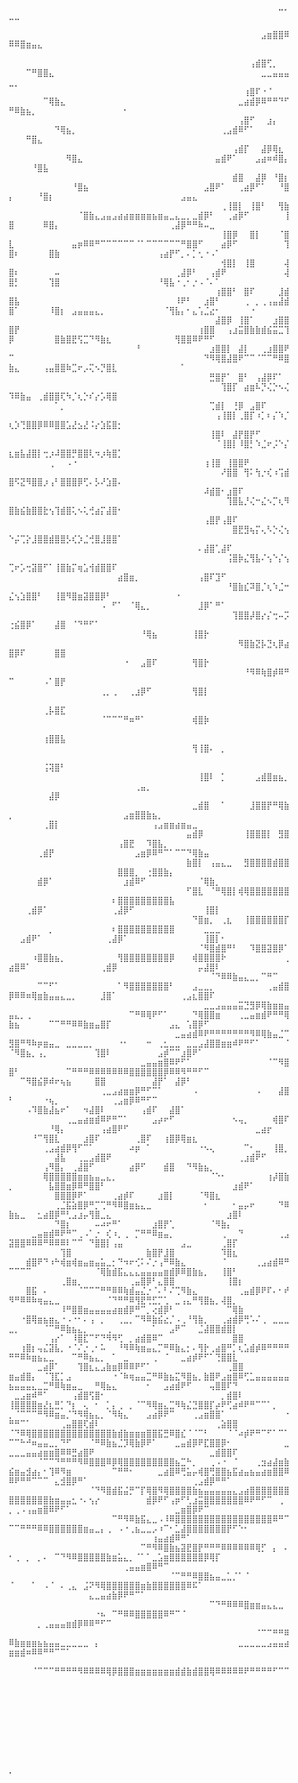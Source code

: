 ⠀⠀⠀⠀⠀⠀⠀⠀⠀⠀⠀⠀⠀⠀⠀⠀⠀⠀⠀⠀⠀⠀⠀⠀⠀⠀⠀⠀⠀⠀⠀⠀⠀⠀⠀⠀⠀⠀⠀⠀⠀⠀⠀⠀⠀⠀⠀⣀⡀⣀⣀⠀⠀⠀⠀⠀⠀⠀⠀⠀⠀⠀⠀⠀⠀⠀⠀⠀⠀⠀⠀⠀⠀⠀⠀⠀⠀⠀⠀⠀⠀⠀⠀⠀⠀⠀⠀⠀⠀⠀⠀⠀⠀⠀⠀⠀⠀⠀⠀⠀⠀⠀⠀⠀⠀⠀⠀⠀⠀⠀⠀⠀⠀⠀⠀⠀⠀⠀⠀⠀⠀⠀⠀⠀⠀⠀⠀⠀⠀⠀⠀⠀⠀⠀⠀⠀⠀⠀⠀⠀⠀
⠀⠀⠀⠀⠀⠀⠀⠀⠀⠀⠀⠀⠀⠀⠀⠀⠀⠀⠀⠀⠀⠀⠀⠀⠀⠀⠀⠀⠀⠀⠀⠀⠀⠀⠀⠀⠀⠀⠀⠀⠀⠀⠀⠀⣠⣶⣿⣿⠿⠿⠿⣿⣶⣤⣄⠀⠀⠀⠀⠀⠀⠀⠀⠀⠀⠀⠀⠀⠀⠀⠀⠀⠀⠀⠀⠀⠀⠀⠀⠀⠀⠀⠀⠀⠀⠀⠀⠀⠀⠀⠀⠀⠀⠀⠀⠀⠀⠀⠀⠀⠀⠀⠀⠀⠀⠀⠀⠀⠀⠀⠀⠀⠀⠀⠀⠀⠀⠀⠀⠀⠀⠀⠀⠀⠀⠀⠀⠀⠀⠀⠀⠀⠀⠀⠀⠀⠀⠀⠀⠀⠀
⠀⠀⠀⠀⠀⠀⠀⠀⠀⠀⠀⠀⠀⠀⠀⠀⠀⠀⠀⠀⠀⠀⠀⠀⠀⠀⠀⠀⠀⠀⠀⠀⠀⠀⠀⠀⠀⠀⠀⠀⠀⠀⢠⣾⣿⢋⡀⠀⠀⠀⠀⠀⠉⠛⣿⣿⣄⠀⠀⠀⠀⠀⠀⠀⠀⠀⠀⠀⠀⠀⠀⠀⠀⠀⠀⠀⠀⠀⠀⠀⠀⠀⠀⠀⠀⠀⠀⠀⠀⠀⠀⠀⠀⣀⣀⣤⣤⣤⣀⡀⠀⠀⠀⠀⠀⠀⠀⠀⠀⠀⠀⠀⠀⠀⠀⠀⠀⠀⠀⠀⠀⠀⠀⠀⠀⠀⠀⠀⠀⠀⠀⠀⠀⠀⠀⠀⠀⠀⠀⠀⠀
⠀⠀⠀⠀⠀⠀⠀⠀⠀⠀⠀⠀⠀⠀⠀⠀⠀⠀⠀⠀⠀⠀⠀⠀⠀⠀⠀⠀⠀⠀⠀⠀⠀⠀⠀⠀⠀⠀⠀⠀⠀⢰⣿⠏⠐⠈⠀⠀⠀⠀⠀⠀⠀⠀⠀⠉⢿⣷⣄⠀⠀⠀⠀⠀⠀⠀⠀⠀⠀⠀⠀⠀⠀⠀⠀⠀⠀⠀⠀⠀⠀⠀⠀⠀⠀⠀⠀⠀⠀⣀⣴⣾⡿⠿⠛⠛⠙⠋⠛⠿⣷⣦⡀⠀⠀⠀⠀⠀⠀⠀⠀⠀⠀⠀⠀⠀⠀⠀⠂⠀⠀⠀⠀⠀⠀⠀⠀⠀⠀⠀⠀⠀⠀⠀⠀⠀⠀⠀⠀⠀⠀
⠀⠀⠀⠀⠀⠀⠀⠀⠀⠀⠀⠀⠀⠀⠀⠀⠀⠀⠀⠀⠀⠀⠀⠀⠀⠀⠀⠀⠀⠀⠀⠀⠀⠀⠀⠀⠀⠀⠀⠀⢠⣿⠋⠀⠀⣰⡄⠀⠀⠀⠀⠀⠀⠀⠀⠀⠀⠙⢿⣦⡀⠀⠀⠀⠀⠀⠀⠀⠀⠀⠀⠀⠀⠀⠀⠀⠀⠀⠀⠀⠀⠀⠀⠀⠀⠀⢀⣠⣾⠿⠋⠁⠀⠀⠀⠀⠀⠀⠀⠀⠀⠛⣿⣄⠀⠀⠀⠀⠀⠀⠀⠀⠀⠀⠀⠀⠀⠀⠀⠀⠀⠀⠀⠀⠀⠀⠀⠀⠀⠀⠀⠀⠀⠀⠀⠀⠀⠀⠀⠀⠀
⠀⠀⠀⠀⠀⠀⠀⠀⠀⠀⠀⠀⠀⠀⠀⠀⠀⠀⠀⠀⠀⠀⠀⠀⠀⠀⠀⠀⠀⠀⠀⠀⠀⠀⠀⠀⠀⠀⠀⢠⣾⡏⠀⠀⣼⡿⢿⣆⠀⠀⠀⠀⠀⠀⠀⠀⠀⠀⠀⠻⣿⣄⠀⠀⠀⠀⠀⠀⠀⠀⠀⠀⠀⠀⠀⠀⠀⠀⠀⠀⠀⠀⠀⠀⠀⣤⣾⠟⠁⠀⠀⠀⣠⣴⠶⠾⣿⡄⠀⠀⠀⠀⠘⣿⣧⠀⠀⠀⠀⠀⠀⠀⠀⠀⠀⠀⠀⠀⠀⠀⠀⠀⠀⠀⠀⠀⠀⠀⠀⠀⠀⠀⠀⠀⠀⠀⠀⠀⠀⠀⠀
⠀⠀⠀⠀⠀⠀⠀⠀⠀⠀⠀⠀⠀⠀⠀⠀⠀⠀⠀⠀⠀⠀⠀⠀⠀⠀⠀⠀⠀⠀⠀⠀⠀⠀⠀⠀⠀⠀⠀⣾⣿⠀⠀⣼⡿⠀⠘⣿⡆⠀⠀⠀⠀⠀⠀⠀⠀⠀⠀⠀⠘⣿⣦⠀⠀⠀⠀⠀⠀⠀⠀⠀⠀⠀⠀⠀⠀⠀⠀⠀⠀⠀⠀⣠⣿⠟⠁⠀⠀⢀⣴⡿⠋⠁⠀⠀⠘⣿⡄⠀⠀⠀⠀⠘⣿⡆⠀⠀⠀⠀⠀⠀⠀⠀⠀⠀⠀⠀⠀⠀⠀⠀⠀⠀⠀⠀⠀⠀⣠⣤⣄⠀⠀⠀⠀⠀⠀⠀⠀⠀⠀
⠀⠀⠀⠀⠀⠀⠀⠀⠀⠀⠀⠀⠀⠀⠀⠀⠀⠀⠀⠀⠀⠀⠀⠀⠀⠀⠀⠀⠀⠀⠀⠀⠀⠀⠀⠀⠀⢀⢸⣿⡇⠀⢸⣿⠃⠀⠀⢻⣷⠀⠀⠀⠀⠀⠀⠀⠀⠀⠀⠀⠀⠈⣿⣷⣄⣠⣤⣠⣴⣴⣶⣶⣶⣶⣦⣶⣤⣀⣄⣀⡀⣀⣾⡿⠃⠀⠀⢀⣴⡿⠋⠀⠀⠀⠀⠀⠀⢸⣿⠀⠀⠀⠀⠀⠿⣿⡄⠀⠀⠀⠀⠀⠀⠀⠀⠀⠀⠀⠀⠀⠀⠀⠀⠀⠀⠀⢀⣼⡿⠛⠛⠷⠤⣀⠀⠀⠀⠀⠀⠀⠀
⠀⠀⠀⠀⠀⠀⠀⠀⠀⠀⠀⠀⠀⠀⠀⠀⠀⠀⠀⠀⠀⠀⠀⠀⠀⠀⠀⠀⠀⠀⠀⠀⠀⠀⠀⠀⠀⢸⣿⡿⠀⠀⣿⡇⠀⠀⠀⠈⣿⣇⠀⠀⠀⠀⠀⠀⠀⠀⠀⠀⣤⡶⠿⠿⠛⠉⠉⠉⠉⠉⠉⠈⠁⠉⠉⠉⠉⠉⠉⠛⣿⣿⠋⠀⠀⠀⣴⡿⠋⠀⠀⠀⠀⠀⠀⠀⠀⢹⣿⠆⠀⠀⠀⠀⠀⣿⣷⠀⠀⠀⠀⠀⠀⠀⠀⠀⠀⠀⠀⠀⠀⠀⠀⠀⢠⣴⡟⠋⡀⠄⡁⢂⠐⠠⠁⠀⠀⠀⠀⠀⠀
⠀⠀⠀⠀⠀⠀⠀⠀⠀⠀⠀⠀⠀⠀⠀⠀⠀⠀⠀⠀⠀⠀⠀⠀⠀⠀⠀⠀⠀⠀⠀⠀⠀⠀⠀⠀⠀⢺⣿⡇⠀⢸⣿⠀⠀⠀⠀⠀⢼⣿⠆⠀⠀⠀⠀⠀⠀⠤⠀⠀⠀⠀⠀⠀⠀⠀⠀⠀⠀⠀⠀⠀⠀⠀⠀⠀⠀⠀⢀⣼⡿⠃⠀⠀⢠⣾⠟⠀⠀⠀⠀⠀⠀⠀⠀⠀⠀⢼⣿⡃⠀⠀⠀⠀⠀⢹⣿⠀⠀⠀⠀⠀⠀⠀⠀⠀⠀⠀⠀⠀⠀⠀⠀⠀⠘⢿⣧⠐⢀⠂⡐⠠⠈⠄⠁⠀⠀⠀⠀⠀⠀
⠀⠀⠀⠀⠀⠀⠀⠀⠀⠀⠀⠀⠀⠀⠀⠀⠀⠀⠀⠀⠀⠀⠀⠀⠀⠀⠀⠀⠀⠀⠀⠀⠀⠀⠀⠀⢰⣿⣿⠃⠀⣿⠏⠀⠀⠀⠀⣸⣾⣿⣧⠀⠀⠀⠀⠀⠀⠀⠀⠀⠀⠀⠀⠀⠀⠀⠀⠀⠀⠀⠀⠀⠀⠀⠀⠀⠀⠀⠸⠟⠃⠀⠀⣰⣿⠃⠀⠀⠀⠀⢀⠀⡀⢀⢠⣤⣼⣾⣿⠁⠀⠀⠀⠀⠀⠸⣿⡆⠀⣠⣤⣤⣤⣄⡀⠀⠀⠀⠀⠀⠀⠀⠀⠀⠀⠈⢻⣧⡄⠂⣄⢡⣈⣔⠂⠀⠀⠀⠀⠀⠐
⠀⠀⠀⠀⠀⠀⠀⠀⠀⠀⠀⠀⠀⠀⠀⠀⠀⠀⠀⠀⠀⠀⠀⠀⠀⠀⠀⠀⠀⠀⠀⠀⠀⠀⠀⠀⣼⣿⡿⠀⢸⣿⠁⠀⠀⠀⣰⣿⣿⣿⡟⠀⠀⠀⠀⠀⠀⠀⠀⠀⠀⠀⠀⠀⠀⠀⠀⠀⠀⠀⠀⠀⠀⠀⠀⠀⠀⠀⠀⠀⠀⠀⢰⣿⣿⠀⠀⢠⣰⣭⣿⣷⣷⣾⣮⣭⣉⢹⡿⠀⠀⠀⠀⠀⠀⠀⣿⣷⣿⣟⢫⣉⠙⠻⣷⣆⠀⠀⠀⠀⠀⠀⠀⠀⠀⠀⠀⢻⣿⣿⠿⠟⠛⠋⠀⠀⠀⠀⠀⠀⠀
⠀⠀⠀⠀⠀⠀⠀⠀⠀⠀⠀⠀⠀⠀⠀⠀⠀⠀⠀⠀⠀⠀⠘⠀⠀⠀⠀⠀⠀⠀⠀⠀⠀⠀⠀⣰⣿⣿⡇⠀⣼⡇⠀⠀⢀⣰⣿⣿⠟⠉⠀⠀⠀⠀⠀⠀⠀⠀⠀⠀⠀⠀⠀⠀⠀⠀⠀⠀⠀⠀⠀⠀⠀⠀⠀⠀⠀⠀⠀⠀⠀⠀⠀⠙⠻⢿⣿⣼⣿⠟⠉⠉⠈⠉⠉⠛⠿⣿⣷⣄⠀⠀⠀⠀⢠⣤⣿⣿⠷⣉⠖⡠⢍⠢⡙⣿⣇⠀⠀⠀⠀⠀⠀⠀⠀⠀⠀⠀⠁⠀⠀⠀⠀⠀⠀⠀⠀⠀⠀⠀⠀
⠀⠀⠀⠀⠀⠀⠀⠀⠀⠀⠀⠀⠀⠀⠀⠀⠀⠀⠀⠀⠀⠀⠀⠀⠀⠀⠀⠀⠀⠀⠀⠀⠀⠀⠀⣛⣿⡟⠁⠀⣿⠃⠀⢠⣼⡿⠏⠁⠀⠀⠀⠀⠀⠀⠀⠀⠀⠀⠀⠀⠀⠀⠀⠀⠀⠀⠀⠀⠀⠀⠀⠀⠀⠀⠀⠀⠀⠀⠀⠀⠀⠀⠀⠀⠀⠀⢹⣿⡏⠀⣴⣶⠧⡙⢌⡑⠢⢌⠹⠿⣷⣤⠀⢀⣾⣿⣿⢏⠳⡈⢆⡑⠎⡔⡡⢿⣿⠀⠀⠀⠀⠀⠀⠀⠀⠀⠀⠀⠀⠀⠀⠀⠀⠀⠀⠀⠀⠀⠀⠀⠀
⠀⠀⠀⠀⠀⠀⠀⠀⠁⡀⠀⠀⠀⠀⠀⠀⠀⠀⠀⠀⠀⠀⠀⠀⠀⠀⠀⠀⠀⠀⠀⠀⠀⠀⠀⢉⣾⡇⠀⢘⡿⠀⣠⣿⠏⠀⠀⠀⠀⠀⠀⠀⠀⠀⠀⠀⠀⠀⠀⠀⠀⠀⠀⠀⠀⠀⠀⠀⠀⠀⠀⠀⠀⠀⠀⠀⠀⠀⠀⠀⠀⠀⠀⠀⠀⢠⢸⣿⡇⢀⣿⡏⠰⡁⠆⡌⠱⡈⢆⡱⢙⣿⣿⡿⠿⠿⣿⣿⣡⣜⣢⣜⠨⡔⣱⣯⣿⡂⠀⠀⠀⠀⠀⠀⠀⠀⠀⠀⠀⠀⠀⠀⠀⠀⠀⠀⠀⠀⠀⠀⠀
⠀⠀⠀⠀⠀⠀⠀⠀⠀⠀⠀⠀⠀⠀⠀⠀⠀⠀⠀⠀⠀⠀⠀⠀⠀⠀⠀⠀⠀⠀⠀⠀⠀⠀⠀⢸⣿⠇⠀⣼⡟⣿⡟⠋⠀⠀⠀⠀⠀⠀⠀⠀⠀⠀⠀⠀⠀⠀⠀⠀⠀⠀⠀⠀⠀⠀⠀⠀⠀⠀⠀⠀⠀⠀⠀⠀⠀⠀⠀⠀⠀⠀⠀⠀⠀⠈⢸⣿⡇⠸⣿⡃⠱⣈⠖⡨⠑⡌⣆⣶⣧⣼⣿⡇⢒⡰⠼⣿⣿⡛⣿⣿⢇⠲⡰⢷⣿⡁⠀⠀⠀⠀⠀⠀⠀⠀⠀⠀⠀⠀⠀⠀⠀⠀⠀⠀⠀⠀⠀⠀⠀
⠀⠀⠀⠀⠀⠀⠀⢀⠀⠀⠠⠐⠀⠀⠀⠀⠀⠀⠀⠀⠀⠀⠀⠀⠀⠀⠀⠀⠀⠀⠀⠀⠀⠀⢰⢸⣿⠀⢸⣿⣿⠟⠀⠀⠀⠀⠀⠀⠀⠀⠀⠀⠀⠀⠀⠀⠀⠀⠀⠀⠀⠀⠀⠀⠀⠀⠀⠀⠀⠀⠀⠀⠀⠀⠀⠀⠀⠀⠀⠀⠀⠀⠀⠀⠀⠀⠜⣿⣿⠀⢻⠅⢳⡐⢎⠰⢩⣾⣿⠫⣝⠻⣿⣿⡰⢠⠃⣿⣿⣿⡿⢋⠄⡣⠜⣱⣿⠄⠀⠀⠀⠀⠀⠀⠀⠀⠀⠀⠀⠀⠀⠀⠀⠀⠀⠀⠀⠀⠀⠀⠀
⠀⠀⠀⠀⠀⠀⠀⠀⠀⠀⠀⠀⠀⠀⠀⠀⠀⠀⠀⠀⠀⠀⠀⠀⠀⠀⠀⠀⠀⠀⠀⠀⠀⠀⠼⣾⣿⠂⣰⣿⠏⠀⠀⠀⠀⠀⠀⠀⠀⠀⠀⠀⠀⠀⠀⠀⠀⠀⠀⠀⠀⠀⠀⠀⠀⠀⠀⠀⠀⠀⠀⠀⠀⠀⠀⠀⠀⠀⠀⠀⠀⠀⠀⠀⠀⠀⠀⢹⣿⣧⡘⢌⠒⣌⠢⡉⢆⠻⣿⣷⣮⣷⣿⣿⣗⢢⢹⣾⣿⢅⠢⢅⢚⣴⡍⣼⣿⠂⠀⠀⠀⠀⠀⠀⠀⠀⠀⠀⠀⠀⠀⠀⠀⠀⠀⠀⠀⠀⠀⠀⠀
⠀⠀⠀⠀⠀⠀⠀⠀⠀⠀⠀⠀⠀⠀⠀⠀⠀⠀⠀⠀⠀⠀⠀⠀⠀⠀⠀⠀⠀⠀⠀⠀⠀⠀⢠⣿⡟⢠⣿⠏⠀⠀⠀⠀⠀⠀⠀⠀⠀⠀⠀⠀⠀⠀⠀⠀⠀⠀⠀⠀⠀⠀⠀⠀⠀⠀⠀⠀⠀⠀⠀⠀⠀⠀⠀⠀⠀⠀⠀⠀⠀⠀⠀⠀⠀⠀⠀⠀⣿⣟⣻⢦⡍⢄⠣⡑⢌⢢⠑⡬⢉⡕⣸⣿⣿⣾⣿⣿⡣⢎⡱⣈⢚⣿⣸⣿⣿⠁⠀⠀⠀⠀⠀⠀⠀⠀⠀⠀⠀⠀⠀⠀⠀⠀⠀⠀⠀⠀⠀⠀⠀
⠀⠀⠀⠀⠀⠀⠀⠀⠀⠀⠀⠀⠀⠀⠀⠀⠀⠀⠀⠀⠀⠀⠀⠀⠀⠀⠀⠀⠀⠀⠀⠀⠀⠄⣼⣿⢁⣼⠏⠀⠀⠀⠀⠀⠀⠀⠀⠀⠀⠀⠀⠀⠀⠀⠀⠀⠀⠀⠀⠀⠀⠀⠀⠀⠀⠀⠀⠀⠀⠀⠀⠀⠀⠀⠀⠀⠀⠀⠀⠀⠀⠀⠀⠀⠀⠀⠀⢨⣿⡷⣌⢻⣧⠌⢢⠑⡌⢢⢉⠖⡡⢒⣽⣿⠋⠁⢸⣿⣷⡍⢶⣡⢺⣾⣿⣿⠏⠀⠀⠀⠀⠀⠀⠀⠀⠀⠀⠀⠀⠀⠀⠀⠀⠀⠀⠀⠀⠀⠀⠀⠀
⠀⠀⠀⠀⠀⠀⠀⠀⠀⠀⠀⠀⠀⠀⠀⠀⠀⠀⠀⣴⣿⣶⡀⠀⠀⠀⠀⠀⠀⠀⠀⠀⠀⢠⣿⠏⣹⠋⠀⠀⠀⠀⠀⠀⠀⠀⠀⠀⠀⠀⠀⠀⠀⠀⠀⠀⠀⠀⠀⠀⠀⠀⠀⠀⠀⠀⠀⠀⠀⠀⠀⠀⠀⠀⠀⠀⠀⠀⠀⠀⠀⠀⠀⠀⠀⠀⠀⠘⣿⣷⣎⠽⣿⡈⢆⠱⣈⠒⣌⢢⣱⣿⣿⠃⠀⠀⢸⣿⠻⣿⣶⣽⣿⣿⡿⠃⠀⠀⠀⠀⠀⠀⠀⠀⠀⠀⠀⠐⠀⠀⠀⠀⠀⠀⠀⠀⠀⠀⠀⠀⠀
⠀⠀⠀⠀⠀⠀⠀⠀⠀⠀⠀⠀⠀⠀⠀⠀⠠⠀⠋⠁⠀⠈⢿⣄⡀⠀⠀⠀⠀⠀⠀⠀⠀⣸⡿⠁⠛⠁⠀⠀⠀⠀⠀⠀⠀⠀⠀⠀⠀⠀⠀⠀⠀⠀⠀⠀⠀⠀⠀⠀⠀⠀⠀⠀⠀⠀⠀⠀⠀⠀⠀⠀⠀⠀⠀⠀⠀⠀⠀⠀⠀⠀⠀⠀⠀⠀⠀⠀⢹⣿⣿⡼⣿⡔⡌⢒⠤⡩⢐⣮⣿⡿⠁⠀⠀⠀⣼⣿⠀⠈⠙⠛⠋⠁⠀⠀⠀⠀⠀⠀⠀⠀⠀⠀⠀⠀⠀⠀⠀⠀⠀⠀⠀⠀⠀⠀⠀⠀⠀⠀⠀
⠀⠀⠀⠀⠀⠀⠀⠀⠀⠀⠀⠀⠀⠀⠀⠀⠀⠀⠀⠀⠀⠀⠀⠘⢿⣦⠀⠀⠀⠀⠀⠀⢸⣿⡗⠀⠀⠀⠀⠀⠀⠀⠀⠀⠀⠀⠀⠀⠀⠀⠀⠀⠀⠀⠀⠀⠀⠀⠀⠀⠀⠀⠀⠀⠀⠀⠀⠀⠀⠀⠀⠀⠀⠀⠀⠀⠀⠀⠀⠀⠀⠀⠀⠀⠀⠀⠀⠀⠀⠻⣿⣷⣝⡧⣙⢆⡿⣴⣿⡿⠏⠀⠀⠀⠀⠀⣿⣿⠀⠀⠀⠀⠀⠀⠀⠀⠀⠀⠀⠀⠀⠀⠀⠀⠀⠀⠀⠀⠀⠀⠀⠀⠀⠀⠀⠀⠀⠀⠀⠀⠀
⠀⠀⠀⠀⠀⠀⠀⠀⠀⠀⠀⠀⠀⠀⠀⠀⠀⠀⠀⠀⠐⠀⠀⣠⣿⠏⠀⠀⠀⠀⠀⠀⢻⣿⡗⠀⠀⠀⠀⠀⠀⠀⠀⠀⠀⠀⠀⠀⠀⠀⠀⠀⠀⠀⠀⠀⠀⠀⠀⠀⠀⠀⠀⠀⠀⠀⠀⠀⠀⠀⠀⠀⠀⠀⠀⠀⠀⠀⠀⠀⠀⠀⠀⠀⠀⠀⠀⠀⠀⠀⠘⠻⠿⢷⣿⡾⠿⠛⠉⠀⠀⠀⠀⠀⠠⠁⣿⡟⠀⠀⠀⠀⠀⠀⠀⠀⠀⠀⠀⠀⠀⠀⠀⠀⠀⠀⠀⠀⠀⠀⠀⠀⠀⠀⠀⠀⠀⠀⠀⠀⠀
⠀⠀⠀⠀⠀⠀⠀⠀⠀⠀⠀⠀⠀⠀⠀⠀⢀⡀⢀⠀⠀⢀⣰⡿⠋⠀⠀⠀⠀⠀⠀⠀⢻⣿⡇⠀⠀⠀⠀⠀⠀⠀⠀⠀⠀⠀⠀⠀⠀⠀⠀⠀⠀⠀⠀⠀⠀⠀⠀⠀⠀⠀⠀⠀⠀⠀⠀⠀⠀⠀⠀⠀⠀⠀⠀⠀⠀⠀⠀⠀⠀⠀⠀⠀⠀⠀⠀⠀⠀⠀⠀⠀⠀⠀⠀⠀⠀⠀⠀⠀⠀⠀⠀⠀⢀⡧⣿⣏⠀⠀⠀⠀⠀⠀⠀⠀⠀⠀⠀⠀⠀⠀⠀⠀⠀⠀⠀⠀⠀⠀⠀⠀⠀⠀⠀⠀⠀⠀⠀⠀⠀
⠀⠀⠀⠀⠀⠀⠀⠀⠀⠀⠀⠀⠀⠀⠀⠀⠈⠉⠉⠉⠛⠶⠛⠁⠀⠀⠀⠀⠀⠀⠀⠀⢾⣿⡷⠀⠀⠀⠀⠀⠀⠀⠀⠀⠀⠀⠀⠀⠀⠀⠀⠀⠀⠀⠀⠀⠀⠀⠀⠀⠀⠀⠀⠀⠀⠀⠀⠀⠀⠀⠀⠀⠀⠀⠀⠀⠀⠀⠀⠀⠀⠀⠀⠀⠀⠀⠀⠀⠀⠀⠀⠀⠀⠀⠀⠀⠀⠀⠀⠀⠀⠀⠀⠀⢰⣿⣿⣧⠀⠀⠀⠀⠀⠀⠀⠀⠀⠀⠀⠀⠀⠀⠀⠀⠀⠀⠀⠀⠀⠀⠀⠀⠀⠀⠀⠀⠀⠀⠀⠀⠀
⠀⠀⠀⠀⠀⠀⠀⠀⠀⠀⠀⠀⠀⠀⠀⠀⠀⠀⠀⠀⠀⠀⠀⠀⠀⠀⠀⠀⠀⠀⠀⠀⢻⢸⣿⠄⠀⡀⠀⠀⠀⠀⠀⠀⠀⠀⠀⠀⠀⠀⠀⠀⠀⠀⠀⠀⠀⠀⠀⠀⠀⠀⠀⠀⠀⠀⠀⠀⠀⠀⠀⠀⠀⠀⠀⠀⠀⠀⠀⠀⠀⠀⠀⠀⠀⠀⠀⠀⠀⠀⠀⠀⠀⠀⠀⠀⠀⠀⠀⠀⠀⠀⠀⠀⢨⢽⣿⠃⠀⠀⠀⠀⠀⠀⠀⠀⠀⠀⠀⠀⠀⠀⠀⠀⠀⠀⠀⠀⠀⠀⠀⠀⠀⠀⠀⠀⠀⠀⠀⠀⠀
⠀⠀⠀⠀⠀⠀⠀⠀⠀⠀⠀⠀⠀⠀⠀⠀⠀⠀⠀⠀⠀⠀⠀⠀⠀⠀⠀⠀⠀⠀⠀⠀⠀⢸⣿⠇⠀⡁⠀⠀⠀⠀⠀⣠⣾⣿⣶⣦⡀⠀⠀⠀⠀⠀⠀⠀⠀⠀⠀⠀⠀⠀⠀⠀⠀⠀⠀⠀⠀⠀⠀⢀⣤⡀⠀⠀⠀⠀⠀⠀⠀⠀⠀⠀⠀⠀⠀⠀⠀⠀⠀⠀⠀⠀⠀⠀⠀⠀⠀⠀⠀⠀⠀⠀⠀⣼⡿⠀⠀⠀⠀⠀⠀⠀⠀⠀⠀⠀⠀⠀⠀⠀⠀⠀⠀⠀⠀⠀⠀⠀⠀⠀⠀⠀⠀⠀⠀⠀⠀⠀⠀
⠀⠀⠀⠀⠀⠀⠀⠀⠀⠀⠀⠀⠀⠀⠀⠀⠀⠀⠀⠀⠀⠀⠀⠀⠀⠀⠀⠀⠀⠀⠀⠀⣀⣾⣿⠀⠀⠁⠀⠀⠀⠀⣸⣿⣿⡟⠛⢿⣷⡀⠀⠀⠀⠀⠀⠀⠀⠀⠀⠀⠀⠀⠀⠀⠀⠀⠀⠀⠀⣠⣶⣿⣿⣷⣦⡀⠀⠀⠀⠀⠀⠀⠀⠀⠀⠀⠀⠀⠀⠀⠀⠀⠀⠀⠀⠀⠀⠀⠀⠀⠀⠀⠀⠀⢀⣿⡇⠀⠀⠀⠀⠀⠀⠀⠀⠀⠀⠀⠀⠀⠀⠀⠀⢠⣠⣶⣶⣴⣶⣤⣀⠀⠀⠀⠀⠀⠀⠀⠀⠀⠀
⠀⠀⠀⠀⠀⠀⠀⠀⠀⠀⠀⠀⠀⠀⠀⠀⠀⠀⠀⠀⠀⠀⠀⠀⠀⠀⠀⠀⠀⠀⠀⣤⣾⡿⠀⠀⠀⠀⠀⠀⠀⢸⣿⣿⣿⡇⠀⣻⣿⠀⠀⠀⠀⠀⠀⠀⠀⠀⠀⠀⠀⠀⠀⠀⠀⠀⠀⠀⢠⣿⣟⠀⠀⠹⣿⣧⡀⠀⠀⠀⠀⠀⠀⠀⠀⠀⠀⠀⠀⠀⠀⠀⠀⠀⠀⠀⠀⠀⠀⠀⠀⠀⠀⢀⣾⡟⠀⠀⠀⠀⠀⠀⠀⠀⠀⠀⠀⠀⠀⠀⣠⣶⡿⠿⠛⠉⠁⠉⠉⠙⢿⣷⣤⠀⠀⠀⠀⠀⠀⠀⠀
⠀⠀⠀⠀⠀⠀⠀⠀⠀⠀⠀⠀⠀⠀⠀⠀⠀⠀⠀⠀⠀⠀⠀⠀⠀⠀⠀⠀⠀⠀⠀⣷⣿⡇⠀⢠⣤⣄⣀⠀⠀⣻⣿⣿⣿⣿⣾⣿⣿⠀⠀⠀⠀⠀⠀⠀⠀⠀⠀⠀⠀⠀⠀⠀⠀⠀⠀⠀⣿⣿⣿⡀⠀⢐⣿⣿⣷⡄⠀⠀⠀⠀⠀⠀⠀⠀⠀⠀⠀⠀⠀⠀⠀⠀⠀⠀⠀⠀⠀⠀⠀⠀⠀⣾⡿⠁⠀⠀⠀⠀⠀⠀⠀⠀⠀⠀⠀⠀⣰⣾⠿⠋⠀⠀⠀⠀⠀⠀⠀⠀⠀⠈⢿⣷⡀⠀⠀⠀⠀⠀⠀
⠀⠀⠀⠀⠀⠀⠀⠀⠀⠀⠀⠀⠀⠀⠀⠀⠀⠀⠀⠀⠀⠀⠀⠀⠀⠀⠀⠀⠀⠀⠀⠋⣿⣇⠀⠈⠛⢿⣿⡇⢾⢿⣿⣿⣿⣿⣿⣿⣿⠀⠀⠀⠀⠀⠀⠀⠀⠀⠀⠀⠀⠀⠀⠀⠀⠀⠀⠆⣿⣿⣿⣿⣿⣿⣿⣿⣿⣧⠀⠀⠀⠀⠀⠀⠀⠀⠀⠀⠀⠀⠀⠀⠀⠀⠀⠀⠀⠀⠀⠀⠀⢀⣾⡿⠁⠀⠀⠀⠀⠀⠀⠀⠀⠀⠀⠀⢀⣼⡿⠋⠀⠀⠀⠀⠀⠀⠀⠀⠀⠀⠀⠀⢸⣿⡇⠀⠀⠀⠀⠀⠀
⠀⠀⠀⠀⠀⠀⠀⠀⠀⠀⠀⠀⠀⠀⠀⠀⠀⠀⠀⠀⠀⠀⠀⠀⠀⠀⠀⠀⠀⠀⠀⠀⠙⣿⣶⡀⠀⢀⣆⠀⠀⢸⣿⣿⣿⣿⣿⣿⡏⠀⠀⠀⠀⠀⠀⠀⡀⠀⠀⠀⠀⠀⠀⠀⠀⠀⠀⠆⣿⣿⣿⣿⣿⣿⣿⣿⣿⣿⠀⠀⠀⠀⠀⣀⣀⣀⠀⠀⠀⠀⠀⠀⠀⠀⠀⠀⠀⠀⠀⠀⣠⣾⠟⠁⠀⠀⠀⠀⠀⠀⠀⠀⠀⠀⠀⢀⣼⡿⠁⠀⠀⠀⠀⠀⠀⠀⠀⠀⠀⠀⠀⠀⢸⣿⡇⠂⠀⠀⠀⠀⠀
⠀⠀⠀⠀⠀⠀⠀⠀⠀⠀⠀⠀⠀⠀⠀⠀⠀⠀⠀⠀⠀⠀⠀⠀⠀⠀⠀⠀⠀⠀⠀⠀⠀⠈⠻⣿⣾⣿⠛⠃⠀⠀⠹⣿⣿⣽⣿⡿⠁⠀⠀⠀⠀⠰⣿⣿⣷⣦⡀⠀⠀⠀⠀⠀⠀⠀⠀⠀⢻⣿⣿⣿⣿⣿⣿⣿⣿⡿⠀⠀⠀⢾⣿⣿⣿⣿⠗⠀⠀⠀⠀⠀⠀⠀⠀⠀⠀⢀⣴⣿⠿⠁⠀⠀⠀⠀⠀⠀⠀⠀⠀⠀⠀⠀⢀⣾⡿⠀⠀⠀⠀⠀⠀⠀⠀⠀⠀⠀⠀⠀⠀⡤⣼⣿⠇⠀⠀⠀⠀⠀⠀
⠀⠀⠀⠀⠀⠀⠀⠀⠀⠀⠀⠀⠀⠀⠀⠀⠀⠀⠀⠀⠀⠀⠀⠀⠀⠀⠀⠀⠀⠀⠀⠀⠀⠀⠀⠈⠙⠿⠿⣷⣤⣄⣀⡀⠉⠛⠉⠀⠀⠀⠀⠀⠀⠀⠉⠉⠋⠁⠀⠀⠀⠀⠀⠀⠀⠀⠀⠀⠁⠻⣿⣿⣿⣿⣿⣿⣿⠃⠀⠀⠀⣠⣀⣀⡀⠀⠀⠀⠀⠀⠀⠀⠀⠀⢀⣤⣾⣿⡿⠿⠿⠶⢿⣶⣷⣤⣤⣄⣀⡀⠀⠀⠀⠀⣸⣿⠁⠀⠀⠀⠀⠀⠀⠀⠀⠀⠀⠀⢀⣠⣆⣿⣿⠏⠀⠀⠀⠀⠀⠀⠀
⠀⠀⠀⠀⠀⠀⠀⠀⠀⠀⠀⠀⠀⠀⠀⠀⠀⠀⠀⠀⠀⠀⠀⠀⠀⠀⠀⠀⠀⠀⠀⠀⠀⠀⣀⣀⣠⣤⣤⣤⣭⣙⣻⡿⢿⣷⣶⣶⣤⣤⣄⡀⢀⠀⠀⠀⠀⠀⠀⠀⠀⠀⠀⠀⠀⠀⠀⠀⠀⠀⠉⠛⠿⢿⠟⠋⠁⠀⠀⠀⠀⠙⢿⣿⣿⣶⠀⠀⠀⢀⣀⣤⣶⣾⠟⠛⠛⢿⣷⣦⠀⠀⠀⠀⠀⠉⠉⠛⠛⠿⠿⣷⣶⣤⣿⡏⠀⠀⠀⠀⠀⠀⠀⠀⠀⠀⣠⣄⠀⢡⣿⡿⠋⠀⠀⠀⠀⠀⠀⠀⠀
⠀⠀⠀⠀⠀⠀⠀⠀⠀⠀⠀⠀⠀⠀⠀⠀⠀⠀⠀⠀⠀⠀⠀⠀⠀⠀⠀⠀⠀⣀⣤⣴⣾⠿⠟⠛⠛⠛⠛⠛⠛⠛⠻⠿⢿⣷⣤⣈⠉⣻⣿⠛⠻⠷⡶⣶⣤⣀⠀⣀⣀⣀⣀⡀⠀⠀⠀⠀⠐⠂⠀⠀⠀⠒⠀⢀⣂⣀⣀⠀⣀⣀⣠⣼⣿⣿⣶⣶⠾⠟⠛⠋⠁⠀⠀⠀⠀⠈⠈⠻⣿⣦⡀⢠⡀⠀⠀⠀⠀⠀⠀⠀⠀⢹⣿⠇⠀⠀⠀⠀⠀⠀⠀⠀⣠⡾⠉⠉⣰⣿⠟⠁⠀⠀⠀⠀⠀⠀⠀⠀⠀
⠀⠀⠀⠀⠀⠀⠀⠀⠀⠀⠀⠀⠀⠀⠀⠀⠀⠀⠀⠀⠀⠀⠀⣀⣤⣤⣶⣿⠿⠟⠋⠁⠀⠀⠀⠀⠀⠀⠀⠀⠀⠀⠀⠀⠀⠈⠉⠻⣿⣿⠃⠀⠀⠀⠀⠀⠀⠀⠀⠉⠛⠛⠛⠿⠿⠿⠿⠿⠿⠿⣿⣿⣿⣿⣿⣿⡿⠿⠿⠻⠛⠛⠋⠉⠀⠀⠀⠀⠀⠀⠀⠀⠀⠀⠀⠀⠀⠀⠀⠀⠉⠻⣿⣮⡿⠾⠖⢦⣦⠀⠀⠀⠀⣿⣿⠀⠀⠀⠀⠀⠀⠀⠀⣼⡟⠁⠀⣼⡿⠃⠀⠀⠀⠀⠀⠀⠀⠀⠀⠀⠀
⠀⠀⠀⠀⠀⠀⠀⠀⠀⠀⠀⠀⠀⠀⠀⠀⢀⣀⣠⣴⣶⣶⡿⠛⠋⠉⠁⠀⠀⠀⠀⠀⠠⠀⠀⠀⠀⠀⠀⠀⠀⠀⠀⠠⠀⠀⠀⣼⣿⠃⠀⠀⠀⠀⠀⠐⢦⡀⠀⠀⠀⠀⠀⠀⠀⠀⠀⢀⣠⣶⡿⠿⠛⠋⠉⠀⠀⠀⠀⠀⠀⠀⠀⠀⠀⠀⠀⠀⠀⠀⠀⠀⠀⠀⠀⠀⠀⠀⠀⠀⠀⠠⠹⣿⣷⣼⣦⠖⠁⠀⠀⠲⣼⣿⠇⠀⠀⠀⠀⠀⠀⢠⣾⠏⠀⠀⣼⣿⠁⠀⠀⠀⠀⠀⠀⠀⠀⠀⠀⠀⠀
⠀⠀⠀⠀⠀⠀⠀⠀⠀⠀⢀⣀⣤⣴⣶⣾⠿⠟⠛⠉⠁⠀⠀⠀⠀⣠⡴⠖⠋⠀⠀⠀⠀⠀⠀⠀⠀⠀⠀⠢⢤⡀⠀⠀⠀⠀⢾⣿⠏⠀⠀⠀⠀⠀⠀⠀⠘⢿⡄⠀⠀⠀⠀⠀⠀⢠⣴⣿⠟⠋⠀⠀⠀⠀⠀⠀⠀⠀⠀⠀⠀⠀⠀⠀⠀⠀⠀⠀⠀⠀⠀⠀⣀⣴⡖⠀⠀⠀⠀⠀⠀⠀⠘⠉⢻⣿⣇⠀⠀⠀⠀⣰⣿⠏⠀⠀⠀⠀⠀⠀⢀⣿⠏⠀⠀⢰⣿⡿⢿⣶⣆⠀⠀⠀⠀⠀⠀⠀⠀⠀⠀
⠀⠀⠀⠀⠀⠀⢀⣠⣴⣾⡿⢻⠋⠉⠁⠀⠀⠀⠀⠀⠀⠴⡶⠀⠁⠀⠀⠀⠀⠀⠀⠀⠀⠐⠢⢄⠀⠀⠀⠀⠀⠉⠂⣀⠀⠀⢸⣿⡀⠀⠀⠀⠀⠀⠀⠀⠀⣼⣧⠀⠀⢀⣀⣠⣾⣿⠟⠀⠀⠀⠀⠀⠀⠀⠀⠀⠀⠀⠀⠀⠀⠀⠀⠀⠀⠀⠀⠀⠀⢀⣰⣾⠟⠋⠀⠀⠀⠀⠀⠀⠀⠀⠀⠀⢠⠻⣿⡄⠀⢀⣼⣿⠋⠀⠀⠀⠀⠀⠀⣴⡿⠋⠀⠀⠀⣾⣿⠀⠀⠙⠻⣷⣦⡀⠀⠀⠀⠀⠀⠀⠀
⠀⠀⠀⠀⠀⠀⢿⣿⣿⣿⣿⣿⣶⣶⣦⣤⣀⣄⡀⠀⠀⠀⠀⠀⠀⠀⠀⠀⠀⠀⠀⠀⠀⠀⠀⠈⠑⠂⠀⠀⠀⠀⠀⠀⠀⢰⡼⣿⣷⡀⠀⠀⠀⠀⠀⠀⣧⣿⣿⣶⡿⠿⠛⣿⣿⠃⠀⠀⠀⠀⠀⠀⠀⠀⠀⠀⠀⠀⠀⠀⠀⠀⠀⠀⠀⠀⠀⠀⣰⣾⠟⠁⠀⠀⠀⠀⠀⠀⠀⠀⠀⠀⠀⠀⠀⠀⣿⣿⣿⡿⠟⠁⠀⠀⠀⠀⢀⣴⡾⠏⠀⠀⠀⠀⣰⣿⡇⠀⠀⠀⠀⠈⠻⣿⣆⠀⠀⠀⠀⠀⠀
⠀⠀⠀⠀⠀⠀⠀⠀⢀⣈⣯⣵⣿⡿⠛⡉⢉⠛⠻⠿⣿⣶⣦⣄⣀⠀⠀⠀⠀⠀⠀⠀⠀⠀⠂⠀⠀⠀⠀⠂⣤⡤⠖⠀⠀⠀⠀⠙⠿⣷⣦⣀⠀⠀⣂⣴⣿⡿⠛⢃⣠⣰⡤⢻⣿⣀⣄⠀⠀⠀⠀⠀⠀⠀⠀⠀⠀⠀⠀⠀⠀⠀⠀⠀⠀⠀⠀⣰⣿⠇⠀⠀⠀⠀⠀⠀⠀⠀⠀⠀⠀⠀⠀⠀⠀⠀⠙⣿⡆⠀⠀⠀⠀⠤⠴⠖⠛⠁⠀⠀⠀⠀⠀⣰⣿⡟⢁⠀⠀⠀⠀⠀⠀⠈⠻⣷⡄⠀⠀⠀⠀
⠀⠀⠀⠀⣀⣤⣶⣾⠿⠟⠛⠉⢀⠠⠁⡐⠀⢎⠰⡀⢀⠀⡉⠛⠛⠿⣶⣤⡀⠀⠀⠀⠀⠀⠀⠀⠀⢀⠀⠀⠙⠀⠀⠀⠀⠀⠀⢀⣠⣽⣿⣿⠿⠿⠿⠛⠿⠿⠿⠇⠉⠉⠀⠙⣿⣿⡇⢠⣤⠀⠀⠀⠀⠀⠀⠀⠀⠀⠀⣠⣀⠀⠀⠀⠀⠀⢀⣿⡏⠀⠀⠀⠀⠀⠀⠀⠀⠀⠀⠀⠀⠀⠀⠀⠀⠀⠀⢹⣿⠀⠀⠀⠀⠀⠀⠀⠀⠀⠀⠀⠀⠀⣷⣿⡟⣸⣿⠀⠀⠀⠀⠀⠀⠀⠀⠹⣿⣆⠀⠀⠀
⠀⠀⠀⣾⣿⠟⠙⠰⠓⢾⣶⢾⣶⣤⣶⣤⣥⣀⡂⠙⠲⠖⢊⠅⠌⡐⢠⠛⠿⣷⣄⠀⠀⠀⠀⠀⠀⠈⠀⠀⠀⠀⠀⢀⣠⣴⣾⠿⠛⠉⠉⠉⠉⠀⠀⠀⠀⠀⠀⠀⠀⠀⠀⠀⠈⢿⣷⣾⣯⣄⣄⣄⣤⣤⣤⣤⣶⣾⡿⠿⣿⣷⣦⡀⠀⠀⢸⣿⠃⠀⠀⠀⠀⠀⠀⠀⠀⠀⠀⠀⠀⠀⠀⠀⠀⠀⠀⢀⣿⣶⡀⠀⠀⠀⠀⠀⠀⠀⠀⢀⣤⣿⡿⠃⣄⣿⣿⠀⠀⠀⠀⠀⠀⠀⠀⠀⢸⣿⡆⠀⠀
⠀⠀⠀⣿⣯⠀⠄⠀⠀⠀⠀⠀⠈⠉⠉⠉⠛⠛⠿⠿⢷⣾⣤⣌⡐⠈⠄⠃⠌⢉⠻⣷⣄⠀⠀⠀⠀⠀⠀⠀⢀⣤⣾⡿⠟⠏⠄⠂⠞⠻⠛⠿⠿⠷⢶⣤⣄⣀⠀⠀⠀⠀⠀⠀⠀⠀⠈⠙⠛⠛⠿⢻⣟⢛⣋⡉⢁⠀⣀⢠⣄⠛⢻⣿⣦⡀⢼⣿⡀⠀⠀⠀⠀⠀⠀⠀⠀⠀⠀⠀⠀⠀⠀⠀⠀⠀⠀⠸⠛⣿⣿⣶⣤⣤⣤⣤⣴⣶⣾⡿⠛⠉⡀⢔⣾⡿⠃⠀⠀⠀⠀⠀⠀⠀⠀⠀⠉⢿⣷⠀⠀
⠀⠀⠐⣿⢿⣶⣦⣶⣄⠐⠠⠐⠂⠄⢠⠀⡀⠀⠀⢀⣀⡀⠉⠻⠿⣷⣮⣔⡈⠠⢀⠘⢻⣷⡀⠀⠀⢀⣴⣾⡿⢛⠡⠌⢀⠀⣀⣀⣀⣀⡀⠀⠀⠀⠀⠈⠉⠛⠿⣷⣦⣄⡀⠀⠀⠀⢀⠀⠀⠀⠀⠀⠀⠀⠁⠀⠀⣠⠟⠉⠀⠀⣈⣼⣿⣿⣾⣿⡇⠀⠀⠀⠀⠀⠀⠀⠀⠀⠀⠀⠀⠀⠀⠀⠀⢠⡔⠁⠀⠸⣿⣏⠉⠋⠙⠻⠻⢋⠀⡀⣴⣾⣿⠿⠉⠀⠀⠀⠀⠀⠀⠀⠀⠀⠀⠀⠀⣿⣿⠀⠀
⠀⠀⢰⣿⡆⢤⣌⣽⣧⡀⠐⠈⠌⡐⢀⠂⠥⠀⠀⠘⠻⠿⢷⣶⣤⣄⡉⠛⠿⣷⣄⡂⠄⢻⡗⢀⣴⣿⠛⡁⢆⣡⣾⡾⠿⠛⠛⠛⠛⠛⠛⠿⠷⣶⣦⣄⣀⠀⠀⠀⠉⠛⠿⣦⣄⡀⠀⠁⠀⣀⠀⠀⠀⠀⢀⠀⠈⠀⠀⣀⣴⡾⠟⠋⠁⢙⣿⣿⣇⠀⠀⠀⠀⠀⠀⠀⠀⠀⠀⠀⠀⠀⠀⣀⣴⡿⠁⠀⠀⠀⢹⣿⣆⣄⣠⣷⣶⡿⠿⠿⠟⠋⠁⠀⠀⠀⠀⠀⠀⠀⠀⠀⠀⠀⠀⠀⢀⣿⣿⠀⠀
⣶⣤⣾⣿⡄⠀⠈⢹⣏⡁⣠⠀⠀⠀⠀⠀⠀⠀⠐⠈⠷⢶⣤⣤⣉⠛⠿⣷⣦⣍⠻⣿⣦⡀⣷⣿⠟⣠⣶⣿⠿⢋⣁⣤⣤⣤⣤⣤⣤⣦⣤⣤⣤⣄⣀⣉⠛⠿⢷⣶⣤⣀⠀⠀⠛⢿⣦⣄⠀⠀⠀⠀⠀⠂⠀⠀⣠⣴⣾⠟⠋⠀⠀⠀⢤⣿⣿⠏⠙⠀⠀⠀⠀⠀⠀⠀⠀⠀⠀⣀⣠⣶⠾⠛⠁⠀⠀⠀⠀⢠⣾⣿⢫⣿⠂⠀⠀⠀⠀⠀⠀⠀⠀⠀⠀⠀⠀⠀⠀⠀⠀⠀⠀⠀⠀⡀⣾⣿⠇⠀⠀
⢸⣿⣿⣿⣿⣶⣜⣆⣛⡁⠙⡆⠀⢄⠀⠂⠀⡁⡄⢀⠀⡀⠈⠉⠻⢿⣶⣄⣉⠻⢷⣌⣙⣿⣿⡏⡴⠟⢋⣴⠾⠟⠛⠉⠉⠁⡀⠀⠀⡀⠈⠉⠉⠉⠛⠻⠿⣶⣤⡈⠙⠻⢿⣦⣄⡀⠈⠻⢷⣄⠀⠀⠀⣠⣴⡿⠟⠉⠀⠀⠀⢀⣠⣶⣿⣿⠁⠀⠀⠀⠀⠀⠀⠀⠀⠀⠀⠐⠛⠛⠉⠁⠀⠀⠀⠀⠀⢀⣤⣿⣿⢏⣾⠇⠀⠀⠀⠀⠀⠀⠀⠀⠀⠀⠀⠀⠀⠀⠀⠀⠀⠀⠀⠀⢀⣵⣿⣿⠀⠀⠀
⠈⠙⠿⢿⣿⣿⣿⣿⣿⣿⣿⣿⣿⣿⣿⣿⣿⣿⣷⣾⣷⣶⣶⣶⣿⣿⣯⣛⠿⣿⣎⠈⠈⠉⠃⠀⠀⠀⠈⠈⠴⡾⠟⠛⠉⠋⠁⠉⠁⠉⠉⠓⠚⠶⣤⣤⣀⡀⠙⠋⠀⠀⠀⠈⠛⠿⣷⣦⣈⡹⢿⣷⡿⠟⠁⠀⠀⠀⣀⣤⣾⡿⠟⣏⣿⣿⡿⠂⠀⠀⠀⠀⠀⠀⠀⠀⠀⣀⣀⣀⣀⣤⣤⣴⣶⣶⣿⠿⠿⣛⣴⣿⠟⠀⠀⠀⠀⠀⠀⠀⠀⠀⠀⠀⠀⠀⠀⠀⠀⠀⠀⠀⠀⣀⣾⣿⣿⠏⠀⠀⠀
⠀⠀⠀⠀⠀⠈⠉⠉⠙⠛⠛⠛⠻⠿⣿⣿⣿⠿⡿⢿⣿⣿⣿⣿⣿⣿⣿⣿⣿⣦⣉⠓⡀⠀⠀⢀⠠⠐⠀⠈⠀⠀⠀⢀⣲⣴⣼⣶⣷⣮⣶⣤⣺⣴⡄⠂⢹⠿⠻⣶⠀⠀⠀⠀⠀⠀⠀⠉⠛⠛⠂⠀⠀⠀⠀⣀⣴⣿⠿⢛⣥⡤⢾⣿⢛⣿⣿⣦⣯⣴⣤⣦⣤⣴⣶⣿⣿⠿⠿⠟⠛⠛⠉⠉⠉⠀⣄⣺⣿⡿⠛⠁⠀⠀⠀⠀⠀⠀⠀⠀⠀⠀⠀⠀⠀⠀⠀⠀⠀⠀⢀⣠⣾⡿⠛⠛⠁⠀⠀⠀⠀
⠀⠀⠀⠀⠀⠀⠀⠀⠀⠀⠀⠀⠀⠀⠈⠙⠻⣿⣾⣯⣬⡛⠉⡏⢿⣿⠻⢿⣿⣿⣿⣿⣷⣦⣤⣤⣤⣤⣤⣄⣠⣴⣿⣿⣿⣿⣿⣿⣿⣿⣿⣿⣿⣿⣿⣿⣷⣶⣤⣤⣂⠐⠄⢢⡔⠀⠀⠀⠀⠀⠀⠀⠀⣾⡿⠟⠋⢠⡶⠋⢃⣰⣭⣿⣿⣿⣿⣿⣿⣿⠿⠟⠛⠋⠉⠀⢀⠀⡀⢀⠠⢠⣤⣶⣿⠿⠟⠋⠁⠀⠀⠀⠀⠀⠀⠀⠀⠀⠀⠀⠀⠀⠀⠀⠀⠀⠀⣀⣶⣿⡿⠟⠉⠀⠀⠀⠀⠀⠀⠀⠀
⠀⠀⠀⠀⠀⠀⠀⠀⠀⠀⠀⠀⠀⠀⠀⠀⠀⠀⠉⠛⠻⠿⣷⣯⣄⣀⠠⠸⠿⣿⣿⣿⣿⣿⣿⣿⣿⣿⣿⣿⣿⣿⣿⣿⣿⣿⠿⠛⠉⠉⠉⠛⠛⠛⠿⠿⣿⣿⣿⣿⣿⣿⣶⣤⣀⡄⢀⠀⠠⠐⢀⣦⣀⣀⡠⠰⠉⠂⣁⣼⣿⣿⣿⣿⣿⣿⣿⡟⠋⠑⠂⠀⠀⠀⠀⠀⠀⠀⠀⠀⠀⠀⠀⠀⠀⠀⠀⠀⠀⠀⠀⠀⠀⠀⠀⠀⠀⠀⠀⠀⠀⠀⠀⢰⣤⣴⣾⠿⠛⠁⠀⠀⠀⠀⠀⠀⠀⠀⠀⠀⠀
⠀⠀⠀⠀⠀⠀⠀⠀⠀⠀⠀⠀⠀⠀⠀⠀⠀⠀⠀⠀⠀⠀⠀⠉⠛⠻⠿⣿⣷⣦⣽⣟⣿⡟⠛⠛⠛⠿⠿⠿⠿⠿⠿⢿⡋⠀⡄⠀⠄⠂⢀⠀⡀⠀⡀⠄⠀⠉⠙⠻⠿⣿⣿⣿⣿⣿⣷⣶⣥⣄⡀⠈⠁⠁⣀⣡⣶⣿⣿⣿⣿⣿⣿⡿⢿⡏⠀⠀⠀⠀⠀⠀⠀⠀⠀⠀⠀⠀⠀⠀⠀⠀⠀⠀⠀⠀⠀⠀⠀⠀⠀⠀⠀⠀⠀⠀⠀⠀⢀⣤⣤⣶⣿⠿⠛⠉⠀⠀⠀⠀⠀⠀⠀⠀⠀⠀⠀⠀⠀⠀⠀
⠀⠀⠀⠀⠀⠀⠀⠀⠀⠀⠀⠀⠀⠀⠀⠀⠀⠀⠀⠀⠀⠀⠀⠀⠀⠀⠀⠀⠈⠉⠛⠛⠿⣿⣿⣦⣤⣀⣁⡈⠁⠈⠀⠀⠀⠀⠀⠀⠀⠈⠀⠀⠀⠁⠀⠠⠈⠀⠄⢀⣄⠀⣨⠝⠻⢿⣿⣿⣿⣿⣿⣿⣶⣷⣿⣿⣿⣿⣿⣿⠿⠯⠁⠀⠀⠀⠀⠀⠀⠀⠀⠀⠀⠀⠀⠀⠀⠀⠀⠀⠀⠀⠀⠀⠀⠀⠀⠀⠀⠀⠀⠀⣄⣀⣤⣴⣷⡿⠟⠛⠉⠁⠀⠀⠀⠀⠀⠀⠀⠀⠀⠀⠀⠀⠀⠀⠀⠀⠀⠀⠀
⠀⠀⠀⠀⠀⠀⠀⠀⠀⠀⠀⠀⠀⠀⠀⠀⠀⠀⠀⠀⠀⠀⠀⠀⠀⠀⠀⠀⠀⠀⠀⠀⠀⠀⠀⠉⠙⠛⠿⠿⠿⣿⣶⣶⣤⣄⣄⣀⠀⠀⠀⠀⠀⠀⠀⠀⠀⠀⠀⠀⠀⠀⠀⠀⠐⠦⠀⠉⠛⠿⠿⣿⣿⣿⣿⣿⠿⠛⠉⠈⠀⠀⠀⠀⠀⠀⠀⠀⠀⠀⠀⠀⠀⠀⠀⠀⠀⠀⠀⠀⠀⠀⠀⡀⢀⣤⣤⣤⣶⣾⡿⠿⠿⠛⠋⠉⠀⠀⠀⠀⠀⠀⠀⠀⠀⠀⠀⠀⠀⠀⠀⠀⠀⠀⠀⠀⠀⠀⠀⠀⠀
⠀⠀⠀⠀⠀⠀⠀⠀⠀⠀⠀⠀⠀⠀⠀⠀⠀⠀⠀⠀⠀⠀⠀⠀⠀⠀⠀⠀⠀⠀⠀⠀⠀⠀⠀⠀⠀⠀⠀⠀⠀⠀⠀⠈⠉⠉⠛⠛⠿⠿⣷⣶⣶⣶⣦⣦⣤⣤⣀⣀⣀⣀⣀⠀⡄⠀⠀⠀⠀⠀⠀⠀⠀⠀⠀⠀⠀⠀⠀⠀⠀⠀⠀⠀⠀⠀⠀⠀⠀⣀⣀⣀⣀⣀⣠⣤⣤⣴⣶⣶⣾⠶⠿⠿⠛⠛⠉⠉⠁⠀⠀⠀⠀⠀⠀⠀⠀⠀⠀⠀⠀⠀⠀⠀⠀⠀⠀⠀⠀⠀⠀⠀⠀⠀⠀⠀⠀⠀⠀⠀⠀
⠀⠀⠀⠀⠀⠀⠀⠀⠀⠀⠀⠀⠀⠀⠀⠀⠀⠀⠀⠀⠀⠀⠀⠀⠀⠀⠀⠀⠀⠀⠀⠀⠀⠀⠀⠀⠀⠀⠀⠀⠀⠀⠀⠀⠀⠀⠀⠀⠀⠀⠀⠀⠀⠈⠉⠉⠉⠛⠛⠛⠛⠻⠿⠿⠿⠿⢿⡿⣿⣿⣿⣶⣶⣶⣶⣶⣶⣶⣾⣾⣷⣾⣿⣿⢿⠿⠿⠿⠿⠿⠟⠛⠛⠛⠛⠋⠉⠉⠀⠀⠀⠀⠀⠀⠀⠀⠀⠀⠀⠀⠀⠀⠀⠀⠀⠀⠀⠀⠀⠀⠀⠀⠀⠀⠀⠀⠀⠀⠀⠀⠀⠀⠀⠀⠀⠀⠀⠀⠀⠀⠀
⠀⠀⠀⠀⠀⠀⠀⠀⠀⠀⠀⠀⠀⠀⠀⠀⠀⠀⠀⠀⠀⠀⠀⠀⠀⠀⠀⠀⠀⠀⠀⠀⠀⠀⠀⠀⠀⠀⠀⠀⠀⠀⠀⠀⠀⠀⠀⠀⠀⠀⠀⠀⠀⠀⠀⠀⠀⠀⠀⠀⠀⠀⠀⠀⠀⠀⠀⠀⠀⠀⠀⠀⠀⠀⠀⠀⠀⠀⠀⠀⠀⠀⠀⠀⠀⠀⠀⠀⠀⠀⠀⠀⠀⠀⠀⠀⠀⠀⠀⠀⠀⠀⠀⠀⠀⠀⠀⠀⠀⠀⠀⠀⠀⠀⠀⠀⠀⠀⠀⠀⠀⠀⠀⠀⠀⠀⠀⠀⠀⠀⠀⠀⠀⠀⠀⠀⠀⠀⠀⠀⠀
⠀⠀⠀⠀⠀⠀⠀⠀⠀⠀⠀⠀⠀⠀⠀⠀⠀⠀⠀⠀⠀⠀⠀⠀⠀⠀⠀⠀⠀⠀⠀⠀⠀⠀⠀⠀⠀⠀⠀⠀⠀⠀⠀⠀⠀⠀⠀⠀⠀⠀⠀⠀⠀⠀⠀⠀⠀⠀⠀⠀⠀⠀⠀⠀⠀⠀⠀⠀⠀⠀⠀⠀⠀⠀⠀⠀⠀⠀⠀⠀⠀⠀⠀⠀⠀⠀⠀⠀⠀⠀⠀⠀⠀⠀⠀⠀⠀⠀⠀⠀⠀⠀⠀⠀⠀⠀⠀⠀⠀⠀⠀⠀⠀⠀⠀⠀⠀⠀⠀⠀⠀⠀⠀⠀⠀⠀⠀⠀⠀⠀⠀⠀⠀⠀⠀⠀⠀⠀⠀⠀⠀
⠀⠀⠀⠀⠀⠀⠀⠀⠀⠀⠀⠀⠀⠀⠀⠀⠀⠀⠀⠀⠀⠀⠀⠀⠀⠀⠀⠀⠀⠀⠀⠀⠀⠀⠀⠀⠀⠀⠀⠀⠀⠀⠀⠀⠀⠀⠀⠀⠀⠀⠀⠀⠀⠀⠀⠀⠀⠀⠀⠀⠀⠀⠀⠀⠀⠀⠀⠀⠀⠀⠀⠀⠀⠀⠀⠀⠀⠀⠀⠀⠀⠀⠀⠀⠀⠀⠀⠀⠀⠀⠀⠀⠀⠀⠀⠀⠀⠀⠀⠀⠀⠀⠀⠀⠀⠀⠀⠀⠀⠀⠀⠀⠀⠀⠀⠀⠀⠀⠀⠀⠀⠀⠀⠀⠀⠀⠀⠀⠀⠀⠀⠀⠀⠀⠀⠀⠀⠀⠀⠀⠀
⠁⠀⠀⠀⠀⠀⠀⠀⠀⠀⠀⠀⠀⠀⠀⠀⠀⠀⠀⠀⠀⠀⠀⠀⠀⠀⠀⠀⠀⠀⠀⠀⠀⠀⠀⠀⠀⠀⠀⠀⠀⠀⠀⠀⠀⠀⠀⠀⠀⠀⠀⠀⠀⠀⠀⠀⠀⠀⠀⠀⠀⠀⠀⠀⠀⠀⠀⠀⠀⠀⠀⠀⠀⠀⠀⠀⠀⠀⠀⠀⠀⠀⠀⠀⠀⠀⠀⠀⠀⠀⠀⠀⠀⠀⠀⠀⠀⠀⠀⠀⠀⠀⠀⠀⠀⠀⠀⠀⠀⠀⠀⠀⠀⠀⠀⠀⠀⠀⠀⠀⠀⠀⠀⠀⠀⠀⠀⠀⠀⠀⠀⠀⠀⠀⠀⠀⠀⠀⠀⠀⠀
